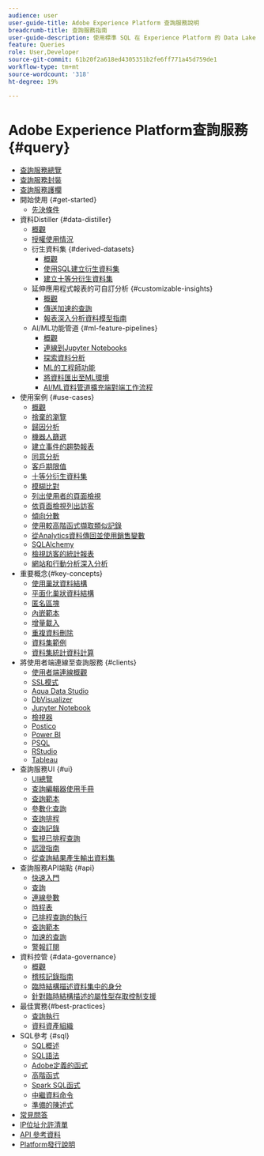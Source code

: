 ```yaml
---
audience: user
user-guide-title: Adobe Experience Platform 查詢服務說明
breadcrumb-title: 查詢服務指南
user-guide-description: 使用標準 SQL 在 Experience Platform 的 Data Lake 中查詢資料。
feature: Queries
role: User,Developer
source-git-commit: 61b20f2a618ed4305351b2fe6ff771a45d759de1
workflow-type: tm+mt
source-wordcount: '318'
ht-degree: 19%

---
```



# Adobe Experience Platform查詢服務 {#query}

- [查詢服務總覽](home.md)
- [查詢服務封裝](packaging.md)
- [查詢服務護欄](guardrails.md)
- 開始使用 {#get-started}
   - [先決條件](get-started/prerequisites.md)
- 資料Distiller {#data-distiller}
   - [概觀](data-distiller/overview.md)
   - [授權使用情況](data-distiller/license-usage.md)
   - 衍生資料集 {#derived-datasets}
      - [概觀](data-distiller/derived-datasets/overview.md)
      - [使用SQL建立衍生資料集](data-distiller/derived-datasets/create-derived-datasets-with-sql.md)
      - [建立十等分衍生資料集](data-distiller/derived-datasets/decile-based-derived-attributes.md)
   - 延伸應用程式報表的可自訂分析 {#customizable-insights}
      - [概觀](data-distiller/customizable-insights/overview.md)
      - [傳送加速的查詢](data-distiller/customizable-insights/send-accelerated-queries.md)
      - [報表深入分析資料模型指南](data-distiller/customizable-insights/reporting-insights-data-model.md)
   - AI/ML功能管道 {#ml-feature-pipelines}
      - [概觀](data-distiller/ml-feature-pipelines/overview.md)
      - [連線到Jupyter Notebooks](data-distiller/ml-feature-pipelines/establish-connection.md)
      - [探索資料分析](data-distiller/ml-feature-pipelines/exploratory-analysis.md)
      - [ML的工程師功能](data-distiller/ml-feature-pipelines/feature-engineering.md)
      - [將資料匯出至ML環境](data-distiller/ml-feature-pipelines/export-data.md)
      - [AI/ML資料管道擴充端對端工作流程](data-distiller/ml-feature-pipelines/end-to-end-notebook-workflow.md)
- 使用案例 {#use-cases}
   - [概觀](use-cases/overview.md)
   - [捨棄的瀏覽](use-cases/abandoned-browse.md)
   - [歸因分析](use-cases/attribution-analysis.md)
   - [機器人篩選](use-cases/bot-filtering.md)
   - [建立事件的趨勢報表](use-cases/trended-report-of-events.md)
   - [同意分析](use-cases/consent-analysis.md)
   - [客戶期限值](use-cases/customer-lifetime-value.md)
   - [十等分衍生資料集](use-cases/deciles-use-case.md)
   - [模糊比對](use-cases/fuzzy-match.md)
   - [列出使用者的頁面檢視](use-cases/list-visitor-sessions.md)
   - [依頁面檢視列出訪客](use-cases/visitors-by-number-of-page-views.md)
   - [傾向分數](use-cases/propensity-score.md)
   - [使用較高階函式擷取類似記錄](use-cases/retrieve-similar-records.md)
   - [從Analytics資料傳回並使用銷售變數](use-cases/merchandising-variables.md)
   - [SQLAlchemy](use-cases/sqlalchemy.md)
   - [檢視訪客的統計報表](use-cases/roll-up-report-of-a-visitor.md)
   - [網站和行動分析深入分析](use-cases/analytics-insights.md)
- 重要概念{#key-concepts}
   - [使用巢狀資料結構](key-concepts/nested-data-structures.md)
   - [平面化巢狀資料結構](key-concepts/flatten-nested-data.md)
   - [匿名區塊](key-concepts/anonymous-block.md)
   - [內嵌範本](key-concepts/inline-templates.md)
   - [增量載入](key-concepts/incremental-load.md)
   - [重複資料刪除](key-concepts/deduplication.md)
   - [資料集範例](key-concepts/dataset-samples.md)
   - [資料集統計資料計算](key-concepts/dataset-statistics.md)
- 將使用者端連線至查詢服務 {#clients}
   - [使用者端連線概觀](clients/overview.md)
   - [SSL模式](./clients/ssl-modes.md)
   - [Aqua Data Studio](clients/aqua-data-studio.md)
   - [DbVisualizer](./clients/dbvisulaizer.md)
   - [Jupyter Notebook](clients//jupyter-notebook.md)
   - [檢視器](clients/looker.md)
   - [Postico](clients/postico.md)
   - [Power BI](clients/power-bi.md)
   - [PSQL](clients/psql.md)
   - [RStudio](clients/rstudio.md)
   - [Tableau](clients/tableau.md)
- 查詢服務UI {#ui}
   - [UI總覽](ui/overview.md)
   - [查詢編輯器使用手冊](ui/user-guide.md)
   - [查詢範本](ui/query-templates.md)
   - [參數化查詢](ui/parameterized-queries.md)
   - [查詢排程](ui/query-schedules.md)
   - [查詢記錄](ui/query-logs.md)
   - [監視已排程查詢](ui/monitor-queries.md)
   - [認證指南](ui/credentials.md)
   - [從查詢結果產生輸出資料集](ui/create-datasets.md)
- 查詢服務API端點 {#api}
   - [快速入門](api/getting-started.md)
   - [查詢](api/queries.md)
   - [連線參數](api/connection-parameters.md)
   - [時程表](api/scheduled-queries.md)
   - [已排程查詢的執行](api/runs-scheduled-queries.md)
   - [查詢範本](api/query-templates.md)
   - [加速的查詢](api/accelerated-queries.md)
   - [警報訂閱](api/alert-subscriptions.md)
- 資料控管 {#data-governance}
   - [概觀](data-governance/overview.md)
   - [稽核記錄指南](data-governance/audit-log-guide.md)
   - [臨時結構描述資料集中的身分](data-governance/ad-hoc-schema-identities.md)
   - [針對臨時結構描述的屬性型存取控制支援](./data-governance/ad-hoc-schema-labels.md)
- 最佳實務{#best-practices}
   - [查詢執行](best-practices/writing-queries.md)
   - [資料資產組織](./best-practices/organize-data-assets.md)
- SQL參考 {#sql}
   - [SQL概述](sql/overview.md)
   - [SQL語法](sql/syntax.md)
   - [Adobe定義的函式](sql/adobe-defined-functions.md)
   - [高階函式](sql/higher-order-functions.md)
   - [Spark SQL函式](sql/spark-sql-functions.md)
   - [中繼資料命令](sql/metadata.md)
   - [準備的陳述式](sql/prepared-statements.md)
- [常見問答](troubleshooting-guide.md)
- [IP位址允許清單](ip-address-allowlist.md)
- [API 參考資料](https://www.adobe.io/experience-platform-apis/references/query-service/)
- [Platform發行說明](https://experienceleague.adobe.com/en/docs/experience-platform/release-notes/latest)
